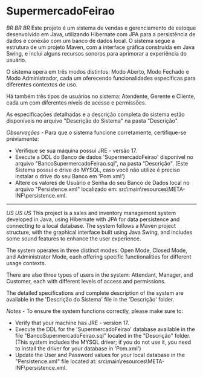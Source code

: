 # SupermercadoFeirao
 
*BR BR BR* Este projeto é um sistema de vendas e gerenciamento de estoque desenvolvido em Java, utilizando Hibernate com JPA para a persistência de dados e conexão com um banco de dados local. O sistema segue a estrutura de um projeto Maven, com a interface gráfica construída em Java Swing, e inclui alguns recursos sonoros para aprimorar a experiência do usuário.

O sistema opera em três modos distintos: Modo Aberto, Modo Fechado e Modo Administrador, cada um oferecendo funcionalidades específicas para diferentes contextos de uso.

Há também três tipos de usuários no sistema: Atendente, Gerente e Cliente, cada um com diferentes níveis de acesso e permissões.

As especificações detalhadas e a descrição completa do sistema estão disponíveis no arquivo "Descrição do Sistema" na pasta "Descrição".

*Observações* - Para que o sistema funcione corretamente, certifique-se préviamente:
- Verifique se sua máquina possui JRE - versão 17.
- Execute a DDL do Banco de dados 'SupermercadoFeirao' disponível no arquivo "BancoSupermercadoFeirao.sql", na pasta "Descrição".
(Este Sistema possui o drive do MYSQL, caso você não utilize é preciso instalar o drive do seu Banco em 'Pom.xml')
- Altere os valores de Usuário e Senha do seu Banco de Dados local no arquivo "Persistence.xml" localizado em: src\main\resources\META-INF\persistence.xml.

------------------------------------------------------------------------------

*US US US* This project is a sales and inventory management system developed in Java, using Hibernate with JPA for data persistence and connecting to a local database. The system follows a Maven project structure, with the graphical interface built using Java Swing, and includes some sound features to enhance the user experience.

The system operates in three distinct modes: Open Mode, Closed Mode, and Administrator Mode, each offering specific functionalities for different usage contexts.

There are also three types of users in the system: Attendant, Manager, and Customer, each with different levels of access and permissions.

The detailed specifications and complete description of the system are available in the 'Descrição do Sistema' file in the 'Descrição' folder.

*Notes* - To ensure the system functions correctly, please make sure to:
- Verify that your machine has JRE - version 17.
- Execute the DDL for the 'SupermercadoFeirao' database available in the file "BancoSupermercadoFeirao.sql" located in the "Descrição" folder.
(This system includes the MYSQL driver; if you do not use it, you need to install the driver for your database in 'Pom.xml')
- Update the User and Password values for your local database in the "Persistence.xml" file located at: src\main\resources\META-INF\persistence.xml.